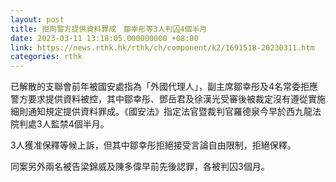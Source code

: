 ```yaml
---
layout: post
title: 拒向警方提供資料罪成　鄒幸彤等3人判囚4個半月
date: 2023-03-11 13:18:05.000000000 +08:00
link: https://news.rthk.hk/rthk/ch/component/k2/1691518-20230311.htm
categories: rthk
---
```


已解散的支聯會前年被國安處指為「外國代理人」，副主席鄒幸彤及4名常委拒應警方要求提供資料被控，其中鄒幸彤、鄧岳君及徐漢光受審後被裁定沒有遵從實施細則通知規定提供資料罪成。《國安法》指定法官暨裁判官羅德泉今早於西九龍法院判處3人監禁4個半月。

3人獲准保釋等候上訴，但其中鄒幸彤拒絕接受言論自由限制，拒絕保釋。

同案另外兩名被告梁錦威及陳多偉早前先後認罪，各被判囚3個月。
